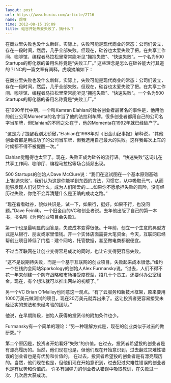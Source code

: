 ```yaml
---
layout: post
url: https://www.huxiu.com/article/2716
name: 虎嗅
time: 2012-08-15 19:09
title: 硅谷开始热爱失败了，搞什么？
---
```

在商业里失败也没什么新鲜。实际上，失败可能是现代商业的常态：公司们设立，存在一段时间，然后，几乎全部失败。但现在，硅谷也太爱失败了把。在共享工作间、咖啡馆、编程者马拉松里常常能听见“拥抱失败”、“快速失败”。一个名为500 Startups的孵化器的备用名称竟是“失败工厂。” 这些理念是怎么在硅谷能大行其道的？INC的一篇文章有阐释。虎嗅摘编如下：

在商业里失败也没什么新鲜。实际上，失败可能是现代商业的常态：公司们设立，存在一段时间，然后，几乎全部失败。但现在，硅谷也太爱失败了把。在共享工作间、咖啡馆、编程者马拉松里常常能听见“拥抱失败”、“快速失败”。一个名为500 Startups的孵化器的备用名称竟是“失败工厂。”

在1990年代中期，一个叫Kamran Elahian的硅谷创业者最著名的事件是，他用他的创业公司Momenta的名字当了他的法拉利车牌。很多创业者都用自己的公司名字当车牌，但Elahian的不同之处在于，他的Momenta在1992年就已经破产了。

“这是为了提醒我别太骄傲，”Elahian在1998年对《旧金山纪事报》解释说，“其他创业者都是用成功了的公司当车牌，但我选用自己最大的失败。这样我每次上车的时候都不得不被提醒一次。”

Elahian觉醒得也太早了。现在，失败正成为硅谷的流行语。“快速失败”这词儿在共享工作间、咖啡厅、编程马拉松等场合频频出现。

500 Startups的创始人Dave McClure说：“我们在这试图在一个基本原则基础上‘制造失败’，我们认为这是你能学到东西的方法，习惯它，从中吸取元气，从而能够发现人们讨厌什么，成为人们所爱的……如果你不愿承担失败的风险，没有经历过失败，你绝不会弄清楚什么是正确的成功之路。”

“现在看看硅谷，貌似共识是，试一下，如果行，挺好。如果不行，也没问题。”Dave Feinlib，一个旧金山的VC和创业者说。去年他出版了自己的第一本书，书名叫《为何创业项目会失败》。

第一个也是最明显的回答是，失败成本变得很低。十年前，创立一个生意的典型方式是从银行、朋友或家里借钱。开一个实体店面需要大笔资金。今天，互联网已经帮创业项目降低了门槛：建个网站，托管数据，甚至做电商都很便宜。

不过当互联网在让创业变得容易成功的同时，也让它变得更容易失败。

“这不是说期待失败，而是一个基于互联网的创业项目，失败起来成本很低。”纽约一个在线约会网站Sparkology的创始人Alex Furmansky说。“过去，人们不得不花一年来创建一个防守战略和市场接受度模型，招几十个员工，还要付办公室租金。现在，有个想法就可以推出网站的初版了。”

另一个VC Brian O'Malley也同意这一观点。“有了云服务和新技术框架，原来要用1000万美元做测试的项目，现在20万美元就弄出来了。这让投资者更容易接受未经证实的想法和未经考验的团队。”

他说，在早期阶段，创始人获得的投资带的附加条件也少。

Furmansky有一个简单的理论：“另一种理解方式是，现在的创业类似于过去的做研究。”?

第二个原因是，投资者开始看好“失败”的价值。在过去，投资者希望投的创业者是有漂亮履历的。当然，他们现在也是，但他们现在开始意识到，过去翻过灾难性错误的创业者也是有优势和价值的。 在过去，投资者希望投的创业者是有漂亮履历的。当然，他们现在也是，但他们现在开始意识到，过去犯过灾难性错误的创业者也是有优势和价值的。 许多有回弹力的创业者从错误中吸取教训，在失败过一次、几次后大获成功。

